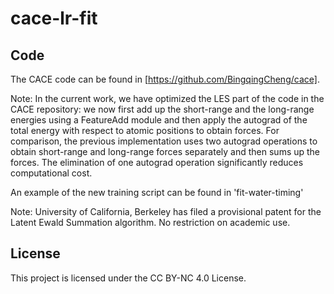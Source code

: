 # cace-lr-fit

## Code
The CACE code can be found in [https://github.com/BingqingCheng/cace].

Note: 
In the current work, we have optimized the LES part of the code in the CACE repository: we now first add up the short-range and the long-range energies using a FeatureAdd module and then apply the autograd of the total energy with respect to atomic positions to obtain forces. 
For comparison, the previous implementation uses two autograd operations to obtain short-range and long-range forces separately and then sums up the forces.
The elimination of one autograd operation significantly reduces computational cost.

An example of the new training script can be found in 'fit-water-timing'

Note: University of California, Berkeley has filed a provisional patent for the Latent Ewald Summation algorithm. No restriction on academic use.


## License

This project is licensed under the CC BY-NC 4.0 License.


